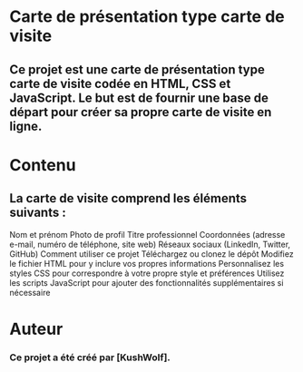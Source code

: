 # Carte de présentation type carte de visite

## Ce projet est une carte de présentation type carte de visite codée en HTML, CSS et JavaScript. Le but est de fournir une base de départ pour créer sa propre carte de visite en ligne.


# Contenu

## La carte de visite comprend les éléments suivants :

Nom et prénom
Photo de profil
Titre professionnel
Coordonnées (adresse e-mail, numéro de téléphone, site web)
Réseaux sociaux (LinkedIn, Twitter, GitHub)
Comment utiliser ce projet
Téléchargez ou clonez le dépôt
Modifiez le fichier HTML pour y inclure vos propres informations
Personnalisez les styles CSS pour correspondre à votre propre style et préférences
Utilisez les scripts JavaScript pour ajouter des fonctionnalités supplémentaires si nécessaire

# Auteur

### Ce projet a été créé par [KushWolf].

